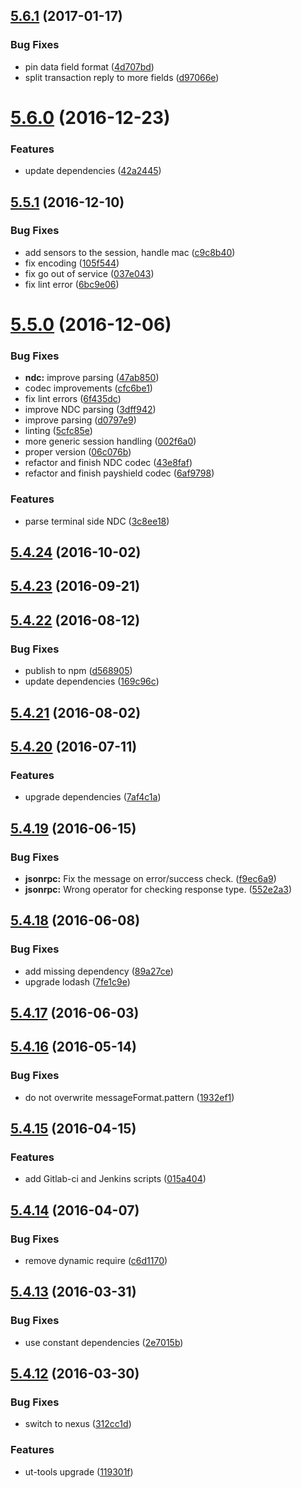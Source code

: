 <a name="5.6.1"></a>
## [5.6.1](https://github.com/softwaregroup-bg/ut-codec/compare/v5.6.0...v5.6.1) (2017-01-17)


### Bug Fixes

* pin data field format ([4d707bd](https://github.com/softwaregroup-bg/ut-codec/commit/4d707bd))
* split transaction reply to more fields ([d97066e](https://github.com/softwaregroup-bg/ut-codec/commit/d97066e))



<a name="5.6.0"></a>
# [5.6.0](https://github.com/softwaregroup-bg/ut-codec/compare/v5.5.1...v5.6.0) (2016-12-23)


### Features

* update dependencies ([42a2445](https://github.com/softwaregroup-bg/ut-codec/commit/42a2445))



<a name="5.5.1"></a>
## [5.5.1](https://github.com/softwaregroup-bg/ut-codec/compare/v5.5.0...v5.5.1) (2016-12-10)


### Bug Fixes

* add sensors to the session, handle mac ([c9c8b40](https://github.com/softwaregroup-bg/ut-codec/commit/c9c8b40))
* fix encoding ([105f544](https://github.com/softwaregroup-bg/ut-codec/commit/105f544))
* fix go out of service ([037e043](https://github.com/softwaregroup-bg/ut-codec/commit/037e043))
* fix lint error ([6bc9e06](https://github.com/softwaregroup-bg/ut-codec/commit/6bc9e06))



<a name="5.5.0"></a>
# [5.5.0](https://github.com/softwaregroup-bg/ut-codec/compare/v5.4.24...v5.5.0) (2016-12-06)


### Bug Fixes

* **ndc:** improve parsing ([47ab850](https://github.com/softwaregroup-bg/ut-codec/commit/47ab850))
* codec improvements ([cfc6be1](https://github.com/softwaregroup-bg/ut-codec/commit/cfc6be1))
* fix lint errors ([6f435dc](https://github.com/softwaregroup-bg/ut-codec/commit/6f435dc))
* improve NDC parsing ([3dff942](https://github.com/softwaregroup-bg/ut-codec/commit/3dff942))
* improve parsing ([d0797e9](https://github.com/softwaregroup-bg/ut-codec/commit/d0797e9))
* linting ([5cfc85e](https://github.com/softwaregroup-bg/ut-codec/commit/5cfc85e))
* more generic session handling ([002f6a0](https://github.com/softwaregroup-bg/ut-codec/commit/002f6a0))
* proper version ([06c076b](https://github.com/softwaregroup-bg/ut-codec/commit/06c076b))
* refactor and finish NDC codec ([43e8faf](https://github.com/softwaregroup-bg/ut-codec/commit/43e8faf))
* refactor and finish payshield codec ([6af9798](https://github.com/softwaregroup-bg/ut-codec/commit/6af9798))


### Features

* parse terminal side NDC ([3c8ee18](https://github.com/softwaregroup-bg/ut-codec/commit/3c8ee18))



<a name="5.4.24"></a>
## [5.4.24](https://github.com/softwaregroup-bg/ut-codec/compare/v5.4.23...v5.4.24) (2016-10-02)



<a name="5.4.23"></a>
## [5.4.23](https://github.com/softwaregroup-bg/ut-codec/compare/v5.4.22...v5.4.23) (2016-09-21)



<a name="5.4.22"></a>
## [5.4.22](https://github.com/softwaregroup-bg/ut-codec/compare/v5.4.21...v5.4.22) (2016-08-12)


### Bug Fixes

* publish to npm ([d568905](https://github.com/softwaregroup-bg/ut-codec/commit/d568905))
* update dependencies ([169c96c](https://github.com/softwaregroup-bg/ut-codec/commit/169c96c))



<a name="5.4.21"></a>
## [5.4.21](https://git.softwaregroup-bg.com/ut5/ut-codec/compare/v5.4.20...v5.4.21) (2016-08-02)



<a name="5.4.20"></a>
## [5.4.20](https://git.softwaregroup-bg.com/ut5/ut-codec/compare/v5.4.19...v5.4.20) (2016-07-11)


### Features

* upgrade dependencies ([7af4c1a](https://git.softwaregroup-bg.com/ut5/ut-codec/commit/7af4c1a))



<a name="5.4.19"></a>
## [5.4.19](https://git.softwaregroup-bg.com/ut5/ut-codec/compare/v5.4.18...v5.4.19) (2016-06-15)


### Bug Fixes

* **jsonrpc:** Fix the message on error/success check. ([f9ec6a9](https://git.softwaregroup-bg.com/ut5/ut-codec/commit/f9ec6a9))
* **jsonrpc:** Wrong operator for checking response type. ([552e2a3](https://git.softwaregroup-bg.com/ut5/ut-codec/commit/552e2a3))



<a name="5.4.18"></a>
## [5.4.18](https://git.softwaregroup-bg.com/ut5/ut-codec/compare/v5.4.17...v5.4.18) (2016-06-08)


### Bug Fixes

* add missing dependency ([89a27ce](https://git.softwaregroup-bg.com/ut5/ut-codec/commit/89a27ce))
* upgrade lodash ([7fe1c9e](https://git.softwaregroup-bg.com/ut5/ut-codec/commit/7fe1c9e))



<a name="5.4.17"></a>
## [5.4.17](https://git.softwaregroup-bg.com/ut5/ut-codec/compare/v5.4.16...v5.4.17) (2016-06-03)



<a name="5.4.16"></a>
## [5.4.16](https://git.softwaregroup-bg.com/ut5/ut-codec/compare/v5.4.15...v5.4.16) (2016-05-14)


### Bug Fixes

* do not overwrite messageFormat.pattern ([1932ef1](https://git.softwaregroup-bg.com/ut5/ut-codec/commit/1932ef1))



<a name="5.4.15"></a>
## [5.4.15](https://git.softwaregroup-bg.com/ut5/ut-codec/compare/v5.4.14...v5.4.15) (2016-04-15)


### Features

* add Gitlab-ci and Jenkins scripts ([015a404](https://git.softwaregroup-bg.com/ut5/ut-codec/commit/015a404))



<a name="5.4.14"></a>
## [5.4.14](https://git.softwaregroup-bg.com/ut5/ut-codec/compare/v5.4.13...v5.4.14) (2016-04-07)


### Bug Fixes

* remove dynamic require ([c6d1170](https://git.softwaregroup-bg.com/ut5/ut-codec/commit/c6d1170))



<a name="5.4.13"></a>
## [5.4.13](https://git.softwaregroup-bg.com/ut5/ut-codec/compare/v5.4.12...v5.4.13) (2016-03-31)


### Bug Fixes

* use constant dependencies ([2e7015b](https://git.softwaregroup-bg.com/ut5/ut-codec/commit/2e7015b))



<a name="5.4.12"></a>
## [5.4.12](https://git.softwaregroup-bg.com/ut5/ut-codec/compare/v5.4.10...v5.4.12) (2016-03-30)


### Bug Fixes

* switch to nexus ([312cc1d](https://git.softwaregroup-bg.com/ut5/ut-codec/commit/312cc1d))

### Features

* ut-tools upgrade ([119301f](https://git.softwaregroup-bg.com/ut5/ut-codec/commit/119301f))



